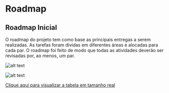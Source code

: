 # Roadmap

## Roadmap Inicial

 O roadmap do projeto tem como base as principais entregas a serem realizadas. As tarefas foram dividas em diferentes áreas e alocadas para cada par. O roadmap foi feito de modo que todas as atividades deverão ser revisadas por, ao menos, um par.

 ![alt text](https://i.imgur.com/JRYmFzn.png)

 ![alt text](https://i.imgur.com/NpObWOZ.png)

 [Clique aqui para visualizar a tabela em tamanho real](https://docs.google.com/spreadsheets/d/1Uh2hdOAQyWByo5RIJZSTZ-i1NH-a-IAq-LYemBteSAs/edit?usp=sharing)